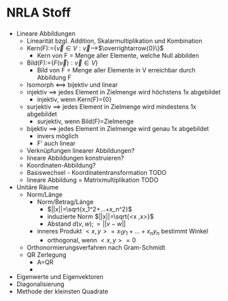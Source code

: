 # NRLA Stoff
### 
+ Lineare Abbildungen
	+ Linearität bzgl. Addition, Skalarmultiplikation und Kombination
	+  Kern(F):=$\{\overrightarrow{v}∈V:\overrightarrow{v}$-->$\overrightarrow{0}\}$
		+ Kern von F = Menge aller Elemente, welche Null abbilden
	+ Bild(F):=$\{F(\overrightarrow{v}):\overrightarrow{v}∈V\}$
		+ Bild von F = Menge aller Elemente in V erreichbar durch Abbildung F
	+ Isomorph <==> bijektiv und linear
	+  injektiv ==> jedes Element in Zielmenge wird höchstens 1x abgebildet
		+ injektiv, wenn Kern(F)={0}
	+ surjektiv ==> jedes Element in Zielmenge wird mindestens 1x abgebildet
		+ surjektiv, wenn Bild(F)=Zielmenge
	+ bijektiv ==> jedes Element in Zielmenge wird genau 1x abgebildet
		+ invers möglich
		+ F' auch linear
	+ Verknüpfungen linearer Abbildungen?
	+ lineare Abbildungen konstruieren?
	+ Koordinaten-Abbildung?
	+ Basiswechsel - Koordinatentransformation TODO
	+ lineare Abbildung = Matrixmultiplikation TODO
+ Unitäre Räume
	+ Norm/Länge
		+ Norm/Betrag/Länge
			+ $||x||=\sqrt{x_1^2+...+x_n^2}$
			+ induzierte Norm  $||x||=\sqrt{<x ,x>}$
			+ Abstand $d(v,w);=||v-w||$ 
		+ inneres Produkt  $<x,y>=x_1 y_1+...+x_n y_n$ bestimmt Winkel
			+ orthogonal, wenn $<x,y>=0$ 
	+ Orthonormierungsverfahren nach Gram-Schmidt
	+ QR Zerlegung
		+ A=QR
		+ 
+ Eigenwerte und Eigenvektoren
+ Diagonalisierung
+ Methode der kleinsten Quadrate